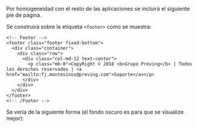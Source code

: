 Por homogeneidad con el resto de las aplicaciones se incluirá el siguiente pie de página.

Se construirá sobre la etiqueta `<footer>` como se muestra:

<pre><code>&lt;!-- Footer --&gt;
&lt;footer class="footer fixed-bottom"&gt;
  &lt;div class="container"&gt;
    &lt;div class="row"&gt;
      &lt;div class="col-md-12 text-center"&gt;
        &lt;p class="mb-0"&gt;CopyRight © 2018 &lt;b&gt;Grupo Preving&lt;/b&gt; | Todos los derechos reservados | &lt;a href="mailto:fj.montesinos@preving.com"&gt;Soporte&lt;/a&gt;&lt;/p&gt;
      &lt;/div&gt;
    &lt;/div&gt;
  &lt;/div&gt;
&lt;/footer&gt;
&lt;!-- /Footer --&gt;</code></pre>

Se vería de la siguiente forma (el fondo oscuro es para que se visualize mejor):
